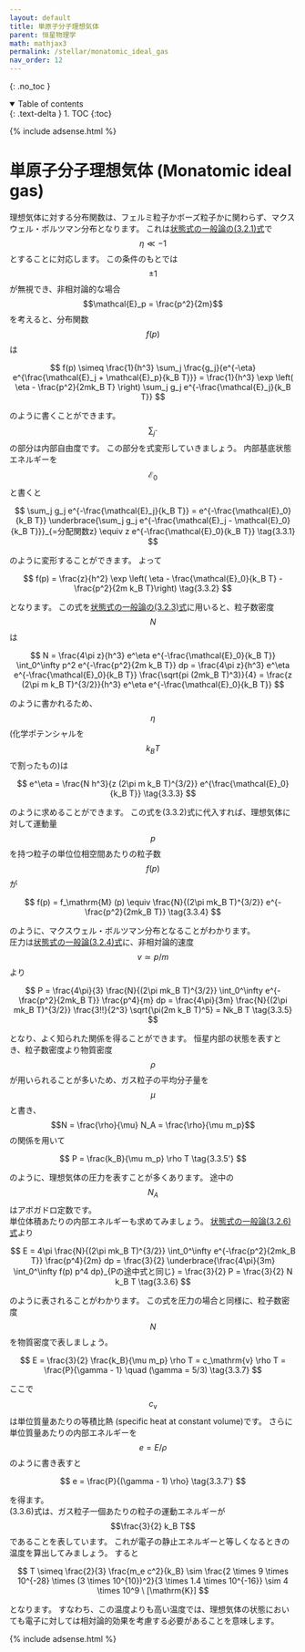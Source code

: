 ```yaml
---
layout: default
title: 単原子分子理想気体
parent: 恒星物理学
math: mathjax3
permalink: /stellar/monatomic_ideal_gas
nav_order: 12
---
```


{: .no_toc }

<details open markdown="block">
  <summary>
    Table of contents
  </summary>
  {: .text-delta }
1. TOC
{:toc}
</details>

{% include adsense.html %} 

# 単原子分子理想気体 (Monatomic ideal gas)

理想気体に対する分布関数は、フェルミ粒子かボーズ粒子かに関わらず、マクスウェル・ボルツマン分布となります。
これは[状態式の一般論の(3.2.1)式](/stellar/lte#状態式-equation-of-state-の一般論)で$$\eta \ll -1$$とすることに対応します。
この条件のもとでは$$\pm 1$$が無視でき、非相対論的な場合$$\mathcal{E}_p = \frac{p^2}{2m}$$を考えると、分布関数$$f(p)$$は

$$
f(p) 
\simeq \frac{1}{h^3} \sum_j \frac{g_j}{e^{-\eta} e^{\frac{\mathcal{E}_j + \mathcal{E}_p}{k_B T}}} 
= \frac{1}{h^3} \exp \left( \eta - \frac{p^2}{2mk_B T} \right) \sum_j g_j e^{-\frac{\mathcal{E}_j}{k_B T}}
$$

のように書くことができます。
$$\sum_j \cdot$$の部分は内部自由度です。
この部分を式変形していきましょう。
内部基底状態エネルギーを$$\mathcal{E}_0$$と書くと

$$
\sum_j g_j e^{-\frac{\mathcal{E}_j}{k_B T}} 
= e^{-\frac{\mathcal{E}_0}{k_B T}} \underbrace{\sum_j g_j e^{-\frac{\mathcal{E}_j - \mathcal{E}_0}{k_B T}}}_{=分配関数z}
\equiv z e^{-\frac{\mathcal{E}_0}{k_B T}} \tag{3.3.1}
$$

のように変形することができます。
よって

$$
f(p) 
= \frac{z}{h^2} \exp \left( \eta - \frac{\mathcal{E}_0}{k_B T} - \frac{p^2}{2m k_B T}\right) \tag{3.3.2}
$$

となります。
この式を[状態式の一般論の(3.2.3)式](stellar/lte#状態式-equation-of-state-の一般論)に用いると、粒子数密度$$N$$は

$$
N 
= \frac{4\pi z}{h^3} e^\eta e^{-\frac{\mathcal{E}_0}{k_B T}} \int_0^\infty p^2 e^{-\frac{p^2}{2m k_B T}} dp 
= \frac{4\pi z}{h^3} e^\eta e^{-\frac{\mathcal{E}_0}{k_B T}} \frac{\sqrt{pi (2mk_B T)^3}}{4} 
= \frac{z (2\pi m k_B T)^{3/2}}{h^3} e^\eta e^{-\frac{\mathcal{E}_0}{k_B T}}
$$

のように書かれるため、$$\eta$$ (化学ポテンシャルを$$k_B T$$で割ったもの)は

$$
e^\eta 
= \frac{N h^3}{z (2\pi m k_B T)^{3/2}} e^{\frac{\mathcal{E}_0}{k_B T}} \tag{3.3.3}
$$

のように求めることができます。
この式を(3.3.2)式に代入すれば、理想気体に対して運動量$$p$$を持つ粒子の単位位相空間あたりの粒子数$$f(p)$$が

$$
f(p) 
= f_\mathrm{M} (p) 
\equiv \frac{N}{(2\pi mk_B T)^{3/2}} e^{-\frac{p^2}{2mk_B T}} \tag{3.3.4}
$$

のように、マクスウェル・ボルツマン分布となることがわかります。  
圧力は[状態式の一般論(3.2.4)式](/stellar/lte#状態式-equation-of-state-の一般論)に、非相対論的速度$$v \simeq p/m$$より

$$
P 
= \frac{4\pi}{3} \frac{N}{(2\pi mk_B T)^{3/2}} \int_0^\infty e^{-\frac{p^2}{2mk_B T}} \frac{p^4}{m} dp 
= \frac{4\pi}{3m} \frac{N}{(2\pi mk_B T)^{3/2}} \frac{3!!}{2^3} \sqrt{\pi(2m k_B T)^5} 
= Nk_B T \tag{3.3.5}
$$

となり、よく知られた関係を得ることができます。
恒星内部の状態を表すとき、粒子数密度より物質密度$$\rho$$が用いられることが多いため、ガス粒子の平均分子量を$$\mu$$と書き、$$N = \frac{\rho}{\mu} N_A = \frac{\rho}{\mu m_p}$$の関係を用いて

$$
P 
= \frac{k_B}{\mu m_p} \rho T \tag{3.3.5'}
$$

のように、理想気体の圧力を表すことが多くあります。
途中の$$N_A$$はアボガドロ定数です。  
単位体積あたりの内部エネルギーも求めてみましょう。
[状態式の一般論(3.2.6)式](/stellar/lte#状態式-equation-of-state-の一般論)より

$$
E 
= 4\pi \frac{N}{(2\pi mk_B T)^{3/2}} \int_0^\infty e^{-\frac{p^2}{2mk_B T}} \frac{p^4}{2m} dp 
= \frac{3}{2} \underbrace{\frac{4\pi}{3m} \int_0^\infty f(p) p^4 dp}_{Pの途中式と同じ} 
= \frac{3}{2} P 
= \frac{3}{2} N k_B T \tag{3.3.6}
$$

のように表されることがわかります。
この式を圧力の場合と同様に、粒子数密度$$N$$を物質密度で表しましょう。

$$
E 
= \frac{3}{2} \frac{k_B}{\mu m_p} \rho T 
= c_\mathrm{v} \rho T 
= \frac{P}{\gamma - 1} \quad (\gamma = 5/3) \tag{3.3.7}
$$

ここで$$c_\mathrm{v}$$は単位質量あたりの等積比熱 (specific heat at constant volume)です。
さらに単位質量あたりの内部エネルギーを$$e = E / \rho$$のように書き表すと

$$
e 
= \frac{P}{(\gamma - 1) \rho} \tag{3.3.7'}
$$

を得ます。  
(3.3.6)式は、ガス粒子一個あたりの粒子の運動エネルギーが$$\frac{3}{2} k_B T$$であることを表しています。
これが電子の静止エネルギーと等しくなるときの温度を算出してみましょう。
すると

$$
T 
\simeq \frac{2}{3} \frac{m_e c^2}{k_B} 
\sim \frac{2 \times 9 \times 10^{-28} \times (3 \times 10^{10})^2}{3 \times 1.4 \times 10^{-16}}
\sim 4 \times 10^9 \ [\mathrm{K}]
$$

となります。
すなわち、この温度よりも高い温度では、理想気体の状態においても電子に対しては相対論的効果を考慮する必要があることを意味します。

{% include adsense.html %} 
